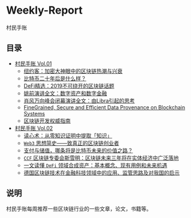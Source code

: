 # Weekly-Report
村民手账

## 目录
- [村民手账 Vol.01](notes/村民手账&#32;Vol.01.md)
  - [纽约客：加密大神眼中的区块链热潮与兴衰](/notes/村民手账&#32;Vol.01.md#1)
  - [比特币二十年后是什么样？](/notes/村民手账&#32;Vol.01.md#2)
  - [DeFi精选：2019不可绕开的区块链话题](/notes/村民手账&#32;Vol.01.md#3)
  - [姚前演讲全文：数字资产和数字金融](notes/村民手账&#32;Vol.01.md#4)
  - [肖风万向峰会闭幕演讲全文：由Libra引起的思考](notes/村民手账&#32;Vol.01.md#5)
  - [FineGrained, Secure and Efficient Data Provenance on Blockchain Systems](notes/村民手账&#32;Vol.01.md#6)
  - [区块链开发权威指南](notes/村民手账&#32;Vol.01.md#7)
- [村民手账 Vol.02](notes/村民手账&#32;Vol.02.md)
  - [读心术：从零知识证明中提取「知识」](notes/村民手账&#32;Vol.02.md#1)
  - [`Web3` 思想简史——致真正的区块链创业者](notes/村民手账&#32;Vol.02.md#2)
  - [支付与储值，哪条将是比特币未来的价值之路？](notes/村民手账&#32;Vol.02.md#3)
  - [`CCF` 区块链专委会斯雪明：区块链未来三年将在实体经济中广泛落地](notes/村民手账&#32;Vol.02.md#4)
  - [一文读懂 `DeFi` 领域合成资产：基本概念、现有用例和未来机遇](notes/村民手账&#32;Vol.02.md#5)
  - [德国区块链技术在金融科技领域中的应用、监管思路及对我国的启示](notes/村民手账&#32;Vol.02.md#6)

## 说明
村民手账每周推荐一些区块链行业的一些文章，论文，书籍等。